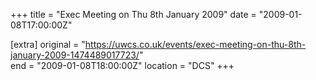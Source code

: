 +++
title = "Exec Meeting on Thu 8th January 2009"
date = "2009-01-08T17:00:00Z"

[extra]
original = "https://uwcs.co.uk/events/exec-meeting-on-thu-8th-january-2009-1474489017723/"    
end = "2009-01-08T18:00:00Z"
location = "DCS"
+++



